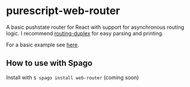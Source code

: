 # purescript-web-router

A basic pushstate router for React with support for asynchronous routing logic. I recommend [routing-duplex](https://github.com/natefaubion/purescript-routing-duplex) for easy parsing and printing.

For a basic example see [here](https://github.com/robertdp/purescript-web-router-example/tree/master/src).

## How to use with Spago

Install with `$ spago install web-router` (coming soon)
